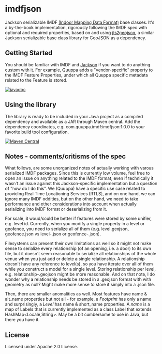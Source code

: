 # imdfjson

Jackson serializable IMDF [(Indoor Mapping Data Format)](https://register.apple.com/resources/imdf/) base classes. It's a by-the-book implementation, rigorously following the IMDF spec with optional and required properties, based on and using [jts2geojson](https://github.com/bjornharrtell/jts2geojson), a similar Jackson serializable base class library for GeoJSON as a dependency.

## Getting Started

You should be familiar with IMDF and [Jackson](https://github.com/FasterXML/jackson) if you want to do anything custom with it. For example, Quuppa adds a "vendor-specific" property to the IMDF Feature Properties, under which all Quuppa specific metadata related to the Feature is stored.

[![javadoc](https://javadoc.io/badge2/com.quuppa.imdf/imdfjson/javadoc.svg)](https://javadoc.io/doc/com.quuppa.imdf/imdfjson) 

## Using the library

The library is ready to be included in your Java project as a compiled dependency and available as a JAR through Maven central. Add the dependency coordinates, e.g. com.quuppa.imdf:imdfjson:1.0.0 to your favorite build tool configuration. 

[![Maven Central](https://maven-badges.herokuapp.com/maven-central/com.quuppa.imdf/imdfjson/badge.svg)](https://maven-badges.herokuapp.com/maven-central/com.quuppa.imdf/imdfjson)

## Notes - comments/critisms of the spec

What follows, are some unorganized notes of actually working with varous serialized IMDF packages. Since this is currently low volume, feel free to open an issue on anything related to the IMDF format, even if technically it wasn't an issue against this Jackson-specific implementation but a question of "how do I do this". We (Quuppa) have a specific use case related to providing Real Time Locationing Services (RTLS), and on one hand, we can ignore many IMDF oddities, but on the other hand, we need to take performance and other considerations into account when actually serializing into IMDF format or deserializing from it.

For scale, it woud/could be better if features were stored by some unifier, e.g. level id. Currently, when you modify a single property in a level or geofence, you need to serialize all of them (e.g. level.geojson, geofence.json vs level-<feature-id>.json or geofence-<feature-id>.json).

Filesystems can present their own limitations as well so it might not make sense to serialize every relationship (of an opening, i.e. a door) to its own file, but it doesn't seem reasonable to serialize all relationships of the whole venue when you just add or delete a single relationship. A relationship doesn't have any reference to level(s), so you have iterate over all of them while you construct a model for a single level. Storing relationship per level, e.g. relationship-<level-id>.geojson might be more reasonable. And on that note, I do wonder why a relationship needs be stored in a .geojson format with with geometry as null? Might make more sense to store it simply into a .json file.

Then, there are smaller anomalities as well. Most features have name & alt_name properties but not all - for example, a _Footprint_ has only a name and surprisingly, a _Level_ has name & short_name properties. A _name_ is a map of Labels that is currently implemented as a class Label that extends HashMap<Locale,String>. May be a bit cumbersome to use in Java, but there you have it.


## License

Licensed under Apache 2.0 License.
